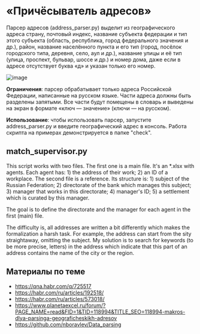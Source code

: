 # «Причёсыватель адресов»

Парсер адресов (address_parser.py) выделит из географического адреса страну, почтовый индекс, название субъекта федерации и тип этого субъекта (область, республика, город федерального значения и др.), район, название населённого пункта и его тип (город, посёлок городского типа, деревня, село, аул и др.), название улицы и её тип (улица, проспект, бульвар, шоссе и др.) и номер дома, даже если в адресе отсутствует буква «д» и указан только его номер.

![image](https://github.com/user-attachments/assets/b29c7b13-c140-4352-a8f3-7620dbc53719)

**Ограничения**: парсер обрабатывает только адреса Российской Федерации, написанные на русском языке. Части адреса должны быть разделены запятыми. Все части будут помещены в словарь и выведены на экран в формате «ключ — значение» (ключи — на русском).

**Использование**: чтобы использовать парсер, запустите address_parser.py и введите географический адрес в консоль. Работа скрипта на примерах демонстрируется в папке "check".

## match_supervisor.py
This script works with two files.
The first one is a main file. It's an *.xlsx with agents. Each agent has: 1) the address of their work; 2) an ID of a workplace.
The second file is a reference. Its structure is: 1) subject of the Russian Federation; 2) directorate of the bank which manages this subject; 3) manager that works in this directorate; 4) manager's ID; 5) a settlement which is curated by this manager.

The goal is to define the directorate and the manager for each agent in the first (main) file.

The difficulty is, all addresses are written a bit differently which makes the formalization a harsh task. For example, the address can start from the sity straightaway, omitting the subject.
My solution is to search for keywords (to be more precise, letters) in the address which indicate that this part of an address contains the name of the city or the region.

## Материалы по теме

- https://qna.habr.com/q/725517
- https://habr.com/ru/articles/192518/
- https://habr.com/ru/articles/573018/
- https://www.planetaexcel.ru/forum/?PAGE_NAME=read&FID=1&TID=118994&TITLE_SEO=118994-makros-dlya-parsinga-geograficheskikh-adresov
- https://github.com/nboravlev/Data_parsing

